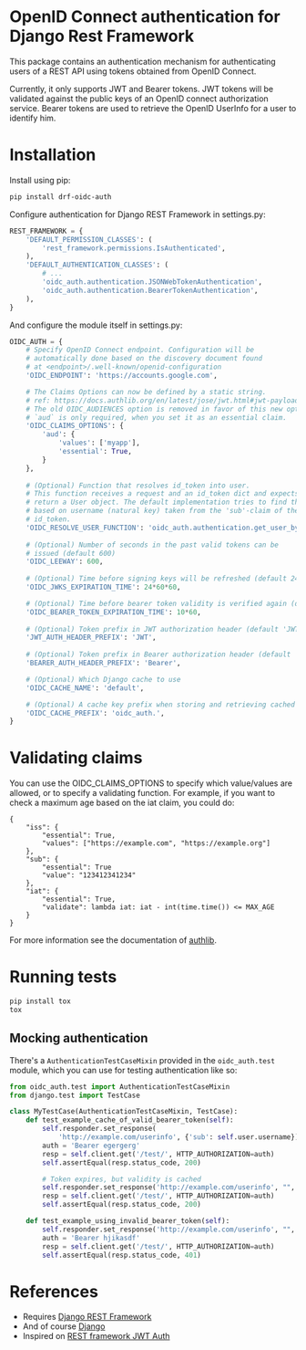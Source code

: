 # OpenID Connect authentication for Django Rest Framework

This package contains an authentication mechanism for authenticating 
users of a REST API using tokens obtained from OpenID Connect.

Currently, it only supports JWT and Bearer tokens. JWT tokens will be 
validated against the public keys of an OpenID connect authorization 
service. Bearer tokens are used to retrieve the OpenID UserInfo for a
user to identify him.

# Installation

Install using pip:

```sh
pip install drf-oidc-auth
```

Configure authentication for Django REST Framework in settings.py:

```py
REST_FRAMEWORK = {
    'DEFAULT_PERMISSION_CLASSES': (
        'rest_framework.permissions.IsAuthenticated',
    ),
    'DEFAULT_AUTHENTICATION_CLASSES': (
        # ...
        'oidc_auth.authentication.JSONWebTokenAuthentication',
        'oidc_auth.authentication.BearerTokenAuthentication',
    ),
}
```

And configure the module itself in settings.py:
```py
OIDC_AUTH = {
    # Specify OpenID Connect endpoint. Configuration will be
    # automatically done based on the discovery document found
    # at <endpoint>/.well-known/openid-configuration
    'OIDC_ENDPOINT': 'https://accounts.google.com',

    # The Claims Options can now be defined by a static string.
    # ref: https://docs.authlib.org/en/latest/jose/jwt.html#jwt-payload-claims-validation
    # The old OIDC_AUDIENCES option is removed in favor of this new option.
    # `aud` is only required, when you set it as an essential claim.
    'OIDC_CLAIMS_OPTIONS': {
        'aud': {
            'values': ['myapp'],
            'essential': True,
        }
    },
    
    # (Optional) Function that resolves id_token into user.
    # This function receives a request and an id_token dict and expects to
    # return a User object. The default implementation tries to find the user
    # based on username (natural key) taken from the 'sub'-claim of the
    # id_token.
    'OIDC_RESOLVE_USER_FUNCTION': 'oidc_auth.authentication.get_user_by_id',
    
    # (Optional) Number of seconds in the past valid tokens can be 
    # issued (default 600)
    'OIDC_LEEWAY': 600,
    
    # (Optional) Time before signing keys will be refreshed (default 24 hrs)
    'OIDC_JWKS_EXPIRATION_TIME': 24*60*60,

    # (Optional) Time before bearer token validity is verified again (default 10 minutes)
    'OIDC_BEARER_TOKEN_EXPIRATION_TIME': 10*60,
    
    # (Optional) Token prefix in JWT authorization header (default 'JWT')
    'JWT_AUTH_HEADER_PREFIX': 'JWT',
    
    # (Optional) Token prefix in Bearer authorization header (default 'Bearer')
    'BEARER_AUTH_HEADER_PREFIX': 'Bearer',

    # (Optional) Which Django cache to use
    'OIDC_CACHE_NAME': 'default',

    # (Optional) A cache key prefix when storing and retrieving cached values
    'OIDC_CACHE_PREFIX': 'oidc_auth.',
}
```

# Validating claims

You can use the OIDC_CLAIMS_OPTIONS to specify which value/values are allowed, or to specify a validating function. For example, if you want to check a maximum age based on the iat claim, you could do:
```
{
    "iss": {
        "essential": True,
        "values": ["https://example.com", "https://example.org"]
    },
    "sub": {
        "essential": True
        "value": "123412341234"
    },
    "iat": {
        "essential": True,
        "validate": lambda iat: iat - int(time.time()) <= MAX_AGE
    }
}
```
For more information see the documentation of [authlib](https://docs.authlib.org/en/latest/jose/jwt.html#jwt-payload-claims-validation).

# Running tests

```sh
pip install tox
tox
```

## Mocking authentication

There's a `AuthenticationTestCaseMixin` provided in the `oidc_auth.test` module, which you 
can use for testing authentication like so:
```python
from oidc_auth.test import AuthenticationTestCaseMixin
from django.test import TestCase

class MyTestCase(AuthenticationTestCaseMixin, TestCase):
    def test_example_cache_of_valid_bearer_token(self):
        self.responder.set_response(
            'http://example.com/userinfo', {'sub': self.user.username})
        auth = 'Bearer egergerg'
        resp = self.client.get('/test/', HTTP_AUTHORIZATION=auth)
        self.assertEqual(resp.status_code, 200)

        # Token expires, but validity is cached
        self.responder.set_response('http://example.com/userinfo', "", 401)
        resp = self.client.get('/test/', HTTP_AUTHORIZATION=auth)
        self.assertEqual(resp.status_code, 200)

    def test_example_using_invalid_bearer_token(self):
        self.responder.set_response('http://example.com/userinfo', "", 401)
        auth = 'Bearer hjikasdf'
        resp = self.client.get('/test/', HTTP_AUTHORIZATION=auth)
        self.assertEqual(resp.status_code, 401)
```

# References

* Requires [Django REST Framework](http://www.django-rest-framework.org/)
* And of course [Django](https://www.djangoproject.com/)
* Inspired on [REST framework JWT Auth](https://github.com/GetBlimp/django-rest-framework-jwt)
